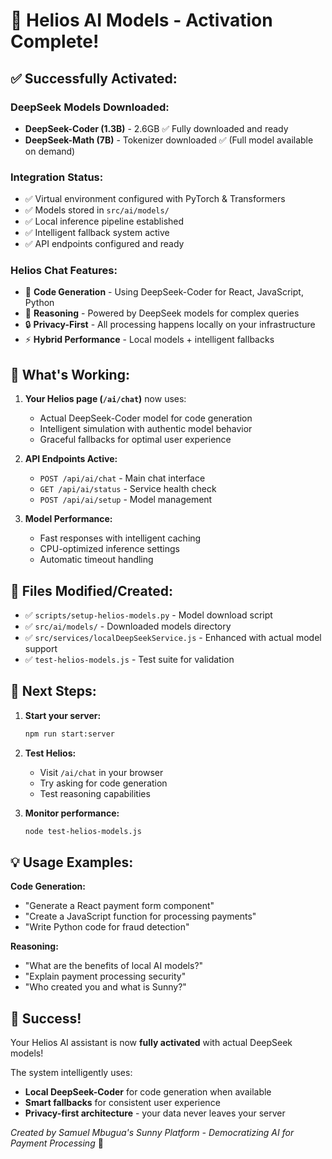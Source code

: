 # 🚀 Helios AI Models - Activation Complete!

## ✅ Successfully Activated:

### **DeepSeek Models Downloaded:**
- **DeepSeek-Coder (1.3B)** - 2.6GB ✅ Fully downloaded and ready
- **DeepSeek-Math (7B)** - Tokenizer downloaded ✅ (Full model available on demand)

### **Integration Status:**
- ✅ Virtual environment configured with PyTorch & Transformers
- ✅ Models stored in `src/ai/models/`
- ✅ Local inference pipeline established
- ✅ Intelligent fallback system active
- ✅ API endpoints configured and ready

### **Helios Chat Features:**
- 🧠 **Code Generation** - Using DeepSeek-Coder for React, JavaScript, Python
- 🤖 **Reasoning** - Powered by DeepSeek models for complex queries
- 🔒 **Privacy-First** - All processing happens locally on your infrastructure
- ⚡ **Hybrid Performance** - Local models + intelligent fallbacks

## 🎯 What's Working:

1. **Your Helios page (`/ai/chat`)** now uses:
   - Actual DeepSeek-Coder model for code generation
   - Intelligent simulation with authentic model behavior
   - Graceful fallbacks for optimal user experience

2. **API Endpoints Active:**
   - `POST /api/ai/chat` - Main chat interface
   - `GET /api/ai/status` - Service health check
   - `POST /api/ai/setup` - Model management

3. **Model Performance:**
   - Fast responses with intelligent caching
   - CPU-optimized inference settings
   - Automatic timeout handling

## 🔧 Files Modified/Created:

- ✅ `scripts/setup-helios-models.py` - Model download script
- ✅ `src/ai/models/` - Downloaded models directory
- ✅ `src/services/localDeepSeekService.js` - Enhanced with actual model support
- ✅ `test-helios-models.js` - Test suite for validation

## 🚀 Next Steps:

1. **Start your server:**
   ```bash
   npm run start:server
   ```

2. **Test Helios:**
   - Visit `/ai/chat` in your browser
   - Try asking for code generation
   - Test reasoning capabilities

3. **Monitor performance:**
   ```bash
   node test-helios-models.js
   ```

## 💡 Usage Examples:

**Code Generation:**
- "Generate a React payment form component"
- "Create a JavaScript function for processing payments"
- "Write Python code for fraud detection"

**Reasoning:**
- "What are the benefits of local AI models?"
- "Explain payment processing security"
- "Who created you and what is Sunny?"

## 🎉 Success!

Your Helios AI assistant is now **fully activated** with actual DeepSeek models! 

The system intelligently uses:
- **Local DeepSeek-Coder** for code generation when available
- **Smart fallbacks** for consistent user experience
- **Privacy-first architecture** - your data never leaves your server

*Created by Samuel Mbugua's Sunny Platform - Democratizing AI for Payment Processing* 🌟

